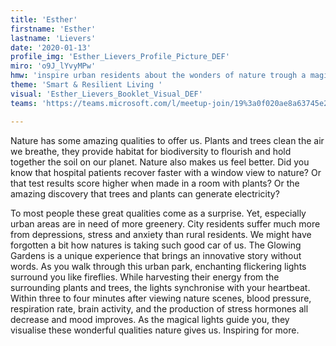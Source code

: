 ```yaml
---
title: 'Esther'
firstname: 'Esther'
lastname: 'Lievers'
date: '2020-01-13'
profile_img: 'Esther_Lievers_Profile_Picture_DEF'
miro: 'o9J_lYvyMPw'
hmw: 'inspire urban residents about the wonders of nature trough a magical experience while improving their wellbeing?'
theme: 'Smart & Resilient Living '
visual: 'Esther_Lievers_Booklet_Visual_DEF'
teams: 'https://teams.microsoft.com/l/meetup-join/19%3a0f020ae8a63745e2833ec6fa438a1d14%40thread.tacv2/1611096105681?context=%7b%22Tid%22%3a%22ca6fbace-7cba-4d53-8681-a06284f7ff46%22%2c%22Oid%22%3a%22100e5047-8c80-4681-bea6-926cb60256f0%22%7d'

---
```


Nature has some amazing qualities to offer us. Plants and trees clean the air we breathe, they provide habitat for biodiversity to flourish and hold together the soil on our planet. Nature also makes us feel better. Did you know that hospital patients recover faster with a window view to nature? Or that test  results score higher when made in a room with plants? Or the  amazing discovery that trees and plants can generate electricity? 

To most people these great qualities come as a surprise. Yet, especially urban areas are in need of more greenery. City  residents suffer much more from depressions, stress and anxiety  than rural residents. We might have forgotten a bit how natures is taking such good car of us. The Glowing Gardens is a unique  experience that brings an innovative story without words. As    you walk through this urban park, enchanting flickering lights  surround you like fireflies. While harvesting their energy from the surrounding plants  and  trees,  the  lights synchronise with your heartbeat. Within three to four minutes after viewing  nature scenes, blood pressure, respiration rate, brain activity, and the production of stress hormones all decrease and mood  improves. As the magical lights guide you, they visualise these wonderful qualities nature gives us. Inspiring for more. 

